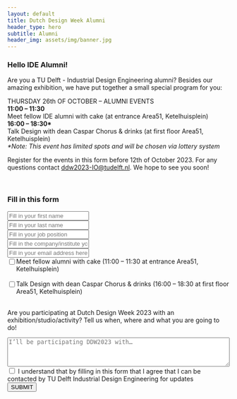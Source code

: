 ```yaml
---
layout: default
title: Dutch Design Week Alumni
header_type: hero
subtitle: Alumni
header_img: assets/img/banner.jpg
---
```


<div class="card text-center white-card">
  <div class="card-body">
    <h3 class="card-title custom-font">Hello IDE Alumni!</h3>
    <p class="card-text custom-font">
Are you a TU Delft - Industrial Design Engineering alumni? 
Besides our amazing exhibition, we have put together a small special program for you:
</p>

<p class="card-text custom-font">
THURSDAY 26th OF OCTOBER – ALUMNI EVENTS<br>
<b>11:00 – 11:30</b><br> 
Meet fellow IDE alumni with cake 
(at entrance Area51, Ketelhuisplein)<br>
<b>16:00 – 18:30*</b><br>
Talk Design with dean Caspar Chorus & drinks 
(at first floor Area51, Ketelhuisplein)<br>
<i>*Note: This event has limited spots and will be chosen via lottery system</i>
</p>

<p class="card-text custom-font">
Register for the events in this form before 12th of October 2023. For any questions contact <a href="mailto:ddw2023-IO@tudelft.nl">ddw2023-IO@tudelft.nl</a>. We hope to see you soon!
</p>
  </div>
</div>
<br>

<div class="card text-center white-card">
  <div class="card-body">
    <h3 class="card-title custom-font">Fill in this form
</h3>

<form action="https://docs.google.com/forms/d/e/1FAIpQLSdGram9h4X_uL2LnkoQsDq7inVfsrpbR80m3877lTRaIOA1Ew/formResponse" method="POST">
        <div class="form-group  bg-white">
            <!-- <label>Name:</label><br> -->
            <input class="form-control bg-white text-center" name="entry.716300654" required type="text" placeholder="Fill in your first name" />
        </div>
        <div class="form-group  bg-white">
            <input class="form-control bg-white text-center" name="entry.995852922" required type="text" placeholder="Fill in your last name" />
        </div>
        <div class="form-group  bg-white">
            <input class="form-control bg-white text-center" name="entry.513784156" required type="text" placeholder="Fill in your job position" />
        </div>
        <div class="form-group  bg-white">
            <input class="form-control bg-white text-center" name="entry.1154670638" required type="text" placeholder="Fill in the company/institute you work at" />
        </div>
        <div class="form-group  bg-white">
            <!-- <label>Email:</label><br> -->
            <input class="form-control bg-white text-center" name="entry.522338935" required type="text" placeholder="Fill in your email address here"/>
        </div>
            <div class="form-check container">
                <div class="row">
                    <div class="col-1">
                        <input class="form-check-input" type="checkbox" name="entry.1492064288" id="flexCheckDefault" value="Meet fellow alumni" style="float:left">
                    </div>
                    <div class="col">
                        <label class="form-check-label" for="flexCheckDefault">Meet fellow alumni with cake (11:00 – 11:30 at entrance Area51, Ketelhuisplein)</label>
                    </div>
                </div>
            </div><br>
            <div class="form-check container">
                <div class="row">
                    <div class="col-1">
                        <input class="form-check-input" type="checkbox" name="entry.2103202976" id="flexCheckDefault2" value="Talk Design with dean" style="float:left">
                    </div>
                    <div class="col">
                    <label class="form-check-label" for="flexCheckDefault2">Talk Design with dean Caspar Chorus & drinks (16:00 – 18:30 at first floor Area51, Ketelhuisplein)</label>
                    </div>
                </div>
            </div><br>
        <p class="custom-font">Are you participating at Dutch Design Week 2023 with an exhibition/studio/activity? Tell us when, where and what you are going to do!</p>
         <div class="form-row align-items-center">
            <div class="col">
            <textarea id="freeform"  class="text-center" name="entry.273498716" required rows="4" style="min-width: 100%" placeholder="I’ll be participating DDW2023 with…"></textarea>
            </div>
        </div>
        <div class="form-check">
            <input class="form-check-input" type="checkbox" required  name="entry.148978797" id="flexCheckDefault3" value="I understand">
            <label class="form-check-label" for="flexCheckDefault3">I understand that by filling in this form that I agree that I can be contacted by TU Delft Industrial Design Engineering for updates</label>
        </div>
        <input type="submit" value="SUBMIT" class="btn btn-primary">
    </form>
  </div>
</div>
<br>